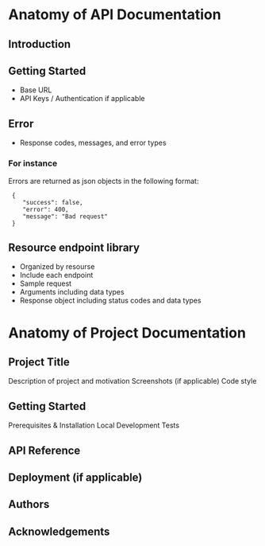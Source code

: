 # Anatomy of API Documentation

## Introduction
## Getting Started
- Base URL
- API Keys / Authentication if applicable
## Error
- Response codes, messages, and error types

### For instance
Errors are returned as json objects in the following format:
```
 {
    "success": false,
    "error": 400,
    "message": "Bad request"
 }
```

## Resource endpoint library
- Organized by resourse
- Include each endpoint
- Sample request
- Arguments including data types
- Response object including status codes and data types


# Anatomy of Project Documentation

## Project Title
Description of project and motivation
Screenshots (if applicable)
Code style

## Getting Started
Prerequisites & Installation
Local Development
Tests

## API Reference

## Deployment (if applicable)

## Authors

## Acknowledgements